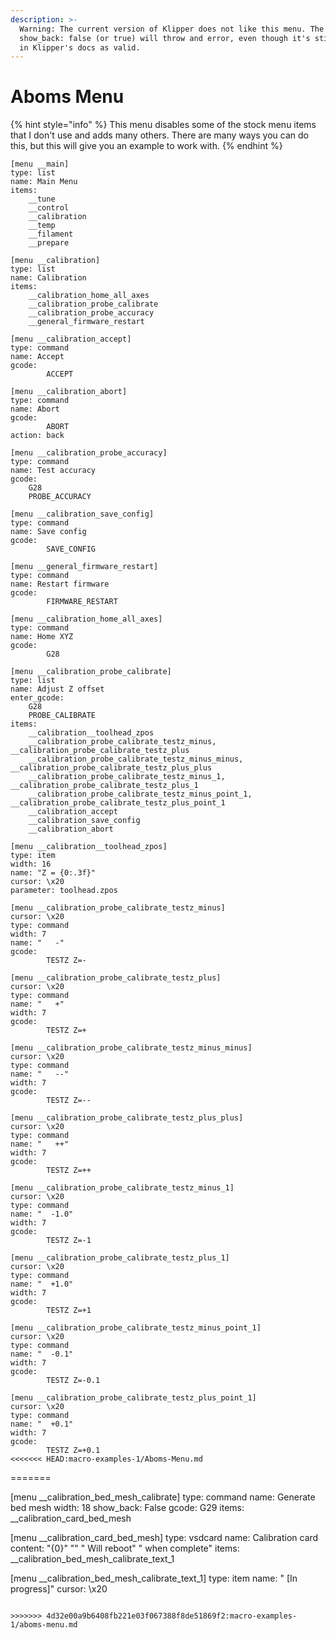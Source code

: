 ```yaml
---
description: >-
  Warning: The current version of Klipper does not like this menu. The
  show_back: false (or true) will throw and error, even though it's still shown
  in Klipper's docs as valid.
---
```


# Aboms Menu

{% hint style="info" %}
This menu disables some of the stock menu items that I don't use and adds many others. There are many ways you can do this, but this will give you an example to work with.
{% endhint %}

```text
[menu __main]
type: list
name: Main Menu
items:
    __tune
    __control
    __calibration
    __temp
    __filament
    __prepare

[menu __calibration]
type: list
name: Calibration
items:
    __calibration_home_all_axes
    __calibration_probe_calibrate
    __calibration_probe_accuracy
    __general_firmware_restart

[menu __calibration_accept]
type: command
name: Accept
gcode:
        ACCEPT

[menu __calibration_abort]
type: command
name: Abort
gcode:
        ABORT
action: back

[menu __calibration_probe_accuracy]
type: command
name: Test accuracy
gcode:
    G28
    PROBE_ACCURACY

[menu __calibration_save_config]
type: command
name: Save config
gcode:
        SAVE_CONFIG

[menu __general_firmware_restart]
type: command
name: Restart firmware
gcode:
        FIRMWARE_RESTART

[menu __calibration_home_all_axes]
type: command
name: Home XYZ
gcode:
        G28

[menu __calibration_probe_calibrate]
type: list
name: Adjust Z offset
enter_gcode:
    G28
    PROBE_CALIBRATE
items:
    __calibration__toolhead_zpos
    __calibration_probe_calibrate_testz_minus, __calibration_probe_calibrate_testz_plus
    __calibration_probe_calibrate_testz_minus_minus, __calibration_probe_calibrate_testz_plus_plus
    __calibration_probe_calibrate_testz_minus_1, __calibration_probe_calibrate_testz_plus_1
    __calibration_probe_calibrate_testz_minus_point_1, __calibration_probe_calibrate_testz_plus_point_1
    __calibration_accept
    __calibration_save_config
    __calibration_abort

[menu __calibration__toolhead_zpos]
type: item
width: 16
name: "Z = {0:.3f}"
cursor: \x20
parameter: toolhead.zpos

[menu __calibration_probe_calibrate_testz_minus]
cursor: \x20
type: command
width: 7
name: "   -"
gcode:
        TESTZ Z=-

[menu __calibration_probe_calibrate_testz_plus]
cursor: \x20
type: command
name: "   +"
width: 7
gcode:
        TESTZ Z=+

[menu __calibration_probe_calibrate_testz_minus_minus]
cursor: \x20
type: command
name: "   --"
width: 7
gcode:
        TESTZ Z=--

[menu __calibration_probe_calibrate_testz_plus_plus]
cursor: \x20
type: command
name: "   ++"
width: 7
gcode:
        TESTZ Z=++

[menu __calibration_probe_calibrate_testz_minus_1]
cursor: \x20
type: command
name: "  -1.0"
width: 7
gcode:
        TESTZ Z=-1

[menu __calibration_probe_calibrate_testz_plus_1]
cursor: \x20
type: command
name: "  +1.0"
width: 7
gcode:
        TESTZ Z=+1

[menu __calibration_probe_calibrate_testz_minus_point_1]
cursor: \x20
type: command
name: "  -0.1"
width: 7
gcode:
        TESTZ Z=-0.1

[menu __calibration_probe_calibrate_testz_plus_point_1]
cursor: \x20
type: command
name: "  +0.1"
width: 7
gcode:
        TESTZ Z=+0.1
<<<<<<< HEAD:macro-examples-1/Aboms-Menu.md
```
=======

[menu __calibration_bed_mesh_calibrate]
type: command
name: Generate bed mesh
width: 18
show_back: False
gcode:
   G29
items:
    __calibration_card_bed_mesh

[menu __calibration_card_bed_mesh]
type: vsdcard
name: Calibration card
content:
    "{0}"
    ""
    "   Will reboot"
    "  when complete"
items:
    __calibration_bed_mesh_calibrate_text_1

[menu __calibration_bed_mesh_calibrate_text_1]
type: item
name: "  [In progress]"
cursor: \x20
```

>>>>>>> 4d32e00a9b6408fb221e03f067388f8de51869f2:macro-examples-1/aboms-menu.md
